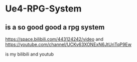 # Ue4-RPG-System
## is a so good good a  rpg system
https://space.bilibili.com/443124242/video  and  https://youtube.com/channel/UCKv63XONExN6JtUriTqP9Ew

is my bilibili and youtub
